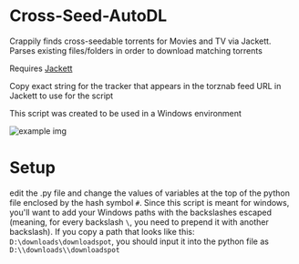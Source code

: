 # Cross-Seed-AutoDL
Crappily finds cross-seedable torrents for Movies and TV via Jackett. Parses existing files/folders in order to download matching torrents

Requires [Jackett](https://github.com/Jackett/Jackett)

Copy exact string for the tracker that appears in the torznab feed URL in Jackett to use for the script

This script was created to be used in a Windows environment

![example img](https://i.ibb.co/8YdNh5v/image.png)


# Setup

edit the .py file and change the values of variables at the top of the python file enclosed by the hash symbol `#`. Since this script is meant for windows, you'll want to add your Windows paths with the backslashes escaped (meaning, for every backslash `\`, you need to prepend it with another backslash). If you copy a path that looks like this: `D:\downloads\downloadspot`, you should input it into the python file as `D:\\downloads\\downloadspot`
